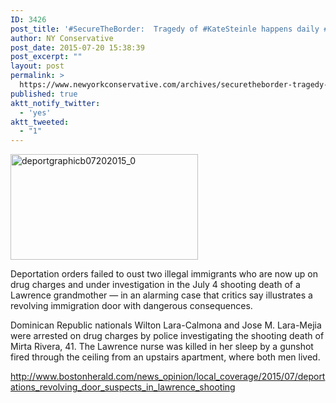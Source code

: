 ```yaml
---
ID: 3426
post_title: '#SecureTheBorder:  Tragedy of #KateSteinle happens daily #MakeAmericaGreatAgain #tcot'
author: NY Conservative
post_date: 2015-07-20 15:38:39
post_excerpt: ""
layout: post
permalink: >
  https://www.newyorkconservative.com/archives/securetheborder-tragedy-of-katesteinle-happens-daily-makeamericagreatagain-tcot/
published: true
aktt_notify_twitter:
  - 'yes'
aktt_tweeted:
  - "1"
---
```

<a href="http://newyorkconservative.s3.amazonaws.com/wp-content/uploads/2015/07/deportgraphicb07202015_0.jpg"><img class="alignnone size-medium wp-image-3427" src="http://newyorkconservative.s3.amazonaws.com/wp-content/uploads/2015/07/deportgraphicb07202015_0-300x169.jpg" alt="deportgraphicb07202015_0" width="300" height="169" /></a>

Deportation orders failed to oust two illegal immigrants who are now up on drug charges and under investigation in the July 4 shooting death of a Lawrence grandmother — in an alarming case that critics say illustrates a revolving immigration door with dangerous consequences.

Dominican Republic nationals Wilton Lara-Calmona and Jose M. Lara-Mejia were arrested on drug charges by police investigating the shooting death of Mirta Rivera, 41. The Lawrence nurse was killed in her sleep by a gunshot fired through the ceiling from an upstairs apartment, where both men lived.

<a href="http://www.bostonherald.com/news_opinion/local_coverage/2015/07/deportations_revolving_door_suspects_in_lawrence_shooting">http://www.bostonherald.com/news_opinion/local_coverage/2015/07/deportations_revolving_door_suspects_in_lawrence_shooting</a>

&nbsp;